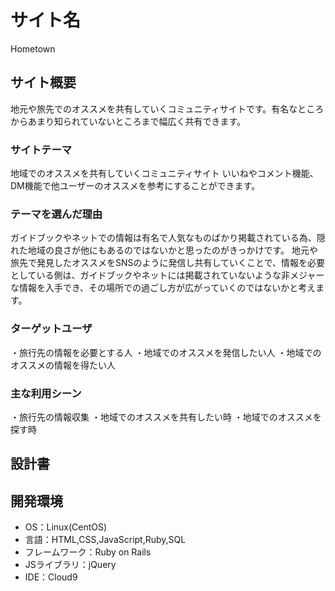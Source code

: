 # サイト名

Hometown

## サイト概要

地元や旅先でのオススメを共有していくコミュニティサイトです。有名なところからあまり知られていないところまで幅広く共有できます。

### サイトテーマ

地域でのオススメを共有していくコミュニティサイト
いいねやコメント機能、DM機能で他ユーザーのオススメを参考にすることができます。

### テーマを選んだ理由

ガイドブックやネットでの情報は有名で人気なものばかり掲載されている為、隠れた地域の良さが他にもあるのではないかと思ったのがきっかけです。
地元や旅先で発見したオススメをSNSのように発信し共有していくことで、情報を必要としている側は、ガイドブックやネットには掲載されていないような非メジャーな情報を入手でき、その場所での過ごし方が広がっていくのではないかと考えます。


### ターゲットユーザ

・旅行先の情報を必要とする人
・地域でのオススメを発信したい人
・地域でのオススメの情報を得たい人

### 主な利用シーン

・旅行先の情報収集
・地域でのオススメを共有したい時
・地域でのオススメを探す時

## 設計書

## 開発環境
- OS：Linux(CentOS)
- 言語：HTML,CSS,JavaScript,Ruby,SQL
- フレームワーク：Ruby on Rails
- JSライブラリ：jQuery
- IDE：Cloud9